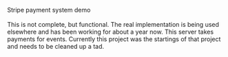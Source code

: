 Stripe payment system demo
<br />
<br />
This is not complete, but functional. The real implementation is being used elsewhere and has been working for about a year now. This server takes payments for events. Currently this project was the startings of that project and needs to be cleaned up a tad.
